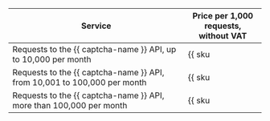 | Service | Price per 1,000 requests, <br>without VAT |
| ----- | ----- |
| Requests to the {{ captcha-name }} API, up to 10,000 per month | {{ sku|USD|smart_captcha.check.requests.v1|string }} |
| Requests to the {{ captcha-name }} API, from 10,001 to 100,000 per month | {{ sku|USD|smart_captcha.check.requests.v1|pricingRate.10|string }} |
| Requests to the {{ captcha-name }} API, more than 100,000 per month | {{ sku|USD|smart_captcha.check.requests.v1|pricingRate.100|string }} |